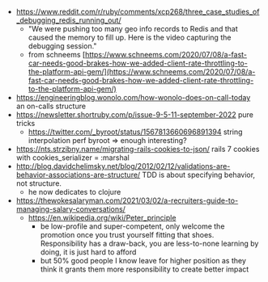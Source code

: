- https://www.reddit.com/r/ruby/comments/xcp268/three_case_studies_of_debugging_redis_running_out/
	- "We were pushing too many geo info records to Redis and that caused the memory to fill up. Here is the video capturing the debugging session."
	- from schneems [https://www.schneems.com/2020/07/08/a-fast-car-needs-good-brakes-how-we-added-client-rate-throttling-to-the-platform-api-gem/](https://www.schneems.com/2020/07/08/a-fast-car-needs-good-brakes-how-we-added-client-rate-throttling-to-the-platform-api-gem/)
- https://engineeringblog.wonolo.com/how-wonolo-does-on-call-today an on-calls structure
- https://newsletter.shortruby.com/p/issue-9-5-11-september-2022 pure tricks
	- https://twitter.com/_byroot/status/1567813660696891394 string interpolation perf byroot => enough interesting?
- https://nts.strzibny.name/migrating-rails-cookies-to-json/ rails 7 cookies with cookies_serializer = :marshal
- http://blog.davidchelimsky.net/blog/2012/02/12/validations-are-behavior-associations-are-structure/  TDD is about specifying behavior, not structure.
	- he now dedicates to clojure
- https://thewokesalaryman.com/2021/03/02/a-recruiters-guide-to-managing-salary-conversations/
	- https://en.wikipedia.org/wiki/Peter_principle
		- be low-profile and super-competent, only welcome the promotion once you trust yourself fitting that shoes. Responsibility has a draw-back, you are less-to-none learning by doing, it is just hard to afford
		- but 50% good people I know leave for higher position as they think it grants them more responsibility to create better impact